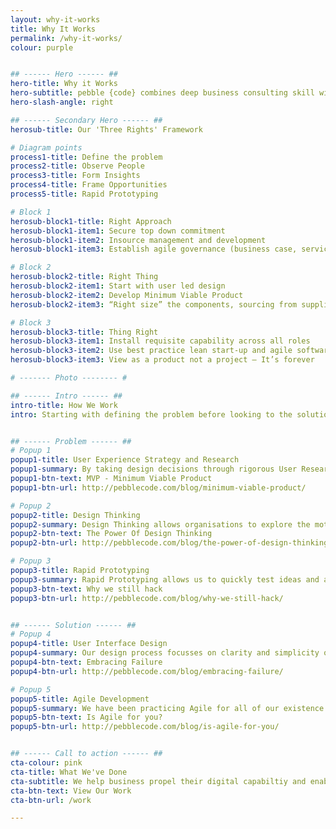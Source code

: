 ```yaml
---
layout: why-it-works
title: Why It Works
permalink: /why-it-works/
colour: purple


## ------ Hero ------ ##
hero-title: Why it Works
hero-subtitle: pebble {code} combines deep business consulting skill with best practice practical techniques  to propel your Digital Innovation.
hero-slash-angle: right

## ------ Secondary Hero ------ ##
herosub-title: Our 'Three Rights' Framework

# Diagram points
process1-title: Define the problem
process2-title: Observe People
process3-title: Form Insights
process4-title: Frame Opportunities
process5-title: Rapid Prototyping

# Block 1
herosub-block1-title: Right Approach
herosub-block1-item1: Secure top down commitment
herosub-block1-item2: Insource management and development
herosub-block1-item3: Establish agile governance (business case, service, and product management)

# Block 2
herosub-block2-title: Right Thing
herosub-block2-item1: Start with user led design
herosub-block2-item2: Develop Minimum Viable Product
herosub-block2-item3: “Right size” the components, sourcing from suppliers, COTS and open source

# Block 3
herosub-block3-title: Thing Right
herosub-block3-item1: Install requisite capability across all roles
herosub-block3-item2: Use best practice lean start-up and agile software
herosub-block3-item3: View as a product not a project — It’s forever

# ------- Photo -------- #

## ------ Intro ------ ##
intro-title: How We Work
intro: Starting with defining the problem before looking to the solution. Click the target buttons to find out more of each stage of the process.


## ------ Problem ------ ##
# Popup 1
popup1-title: User Experience Strategy and Research
popup1-summary: By taking design decisions through rigorous User Research we are able to test assumptions, uncover latent requirements and design digital products from a robust evidence base. By involving users at every step of the design we ensure that digital products are relevant and offer value to end users.
popup1-btn-text: MVP - Minimum Viable Product
popup1-btn-url: http://pebblecode.com/blog/minimum-viable-product/

# Popup 2
popup2-title: Design Thinking
popup2-summary: Design Thinking allows organisations to explore the motivations and needs of end users through empathy. Our Design Thinking workshops deliver novel solutions to problems and help all involved to explore the problem space and motivations of end users in detail.
popup2-btn-text: The Power Of Design Thinking
popup2-btn-url: http://pebblecode.com/blog/the-power-of-design-thinking/

# Popup 3
popup3-title: Rapid Prototyping
popup3-summary: Rapid Prototyping allows us to quickly test ideas and assumptions through working software. We are experts in running one or two day hack days that have produced award winning prototypes. We also offer two week prototypes to produce working software that can be used to validates an assumption.
popup3-btn-text: Why we still hack
popup3-btn-url: http://pebblecode.com/blog/why-we-still-hack/


## ------ Solution ------ ##
# Popup 4
popup4-title: User Interface Design
popup4-summary: Our design process focusses on clarity and simplicity of function. We specialise in simplifying processes through design to allow users to focus on what they need to do. We advocate a mobile-first and responsive design approach by default.
popup4-btn-text: Embracing Failure
popup4-btn-url: http://pebblecode.com/blog/embracing-failure/

# Popup 5
popup5-title: Agile Development
popup5-summary: We have been practicing Agile for all of our existence and are experts in Scrum, Kanban and XP. We help clients to quickly get up to speed with the Agile process and often find that they adopt our teaching and make it part of their culture. We have a strong focus on releasing software early and often to accelerate understanding and speed to market.
popup5-btn-text: Is Agile for you?
popup5-btn-url: http://pebblecode.com/blog/is-agile-for-you/


## ------ Call to action ------ ##
cta-colour: pink
cta-title: What We've Done
cta-subtitle: We help business propel their digital capabiltiy and enable innovativion.
cta-btn-text: View Our Work
cta-btn-url: /work

---
```

